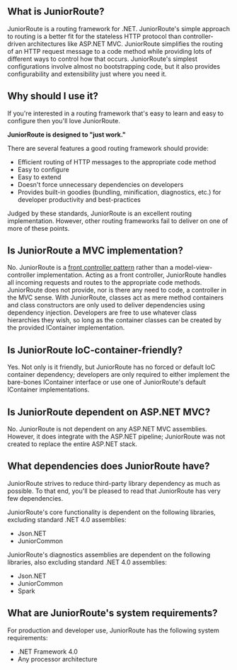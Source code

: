 What is JuniorRoute?
-
JuniorRoute is a routing framework for .NET. JuniorRoute's simple approach to routing is a better fit for the stateless HTTP protocol than controller-driven architectures like ASP.NET MVC. JuniorRoute simplifies the routing of an HTTP request message to a code method while providing lots of different ways to control how that occurs. JuniorRoute's simplest configurations involve almost no bootstrapping code, but it also provides configurability and extensibility just where you need it.

Why should I use it?
-
If you're interested in a routing framework that's easy to learn and easy to configure then you'll love JuniorRoute.

**JuniorRoute is designed to "just work."**

There are several features a good routing framework should provide:
* Efficient routing of HTTP messages to the appropriate code method
* Easy to configure
* Easy to extend
* Doesn't force unnecessary dependencies on developers
* Provides built-in goodies (bundling, minification, diagnostics, etc.) for developer productivity and best-practices

Judged by these standards, JuniorRoute is an excellent routing implementation. However, other routing frameworks fail to deliver on one of more of these points.

Is JuniorRoute a MVC implementation?
-
No. JuniorRoute is a [front controller pattern](http://en.wikipedia.org/wiki/Front_Controller_pattern) rather than a model-view-controller implementation. Acting as a front controller, JuniorRoute handles all incoming requests and routes to the appropriate code methods. JuniorRoute does not provide, nor is there any need to code, a controller in the MVC sense. With JuniorRoute, classes act as mere method containers and class constructors are only used to deliver dependencies using dependency injection. Developers are free to use whatever class hierarchies they wish, so long as the container classes can be created by the provided IContainer implementation.

Is JuniorRoute IoC-container-friendly?
-
Yes. Not only is it friendly, but JuniorRoute has no forced or default IoC container dependency; developers are only required to either implement the bare-bones IContainer interface or use one of JuniorRoute's default IContainer implementations.

Is JuniorRoute dependent on ASP.NET MVC?
-
No. JuniorRoute is not dependent on any ASP.NET MVC assemblies. However, it does integrate with the ASP.NET pipeline; JuniorRoute was not created to replace the entire ASP.NET stack.

What dependencies does JuniorRoute have?
-
JuniorRoute strives to reduce third-party library dependency as much as possible. To that end, you'll be pleased to read that JuniorRoute has very few dependencies.

JuniorRoute's core functionality is dependent on the following libraries, excluding standard .NET 4.0 assemblies:
* Json.NET
* JuniorCommon

JuniorRoute's diagnostics assemblies are dependent on the following libraries, also excluding standard .NET 4.0 assemblies:
* Json.NET
* JuniorCommon
* Spark

What are JuniorRoute's system requirements?
-
For production and developer use, JuniorRoute has the following system requirements:
* .NET Framework 4.0
* Any processor architecture